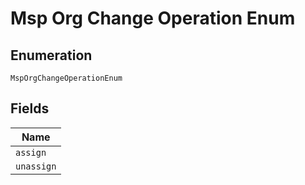 
# Msp Org Change Operation Enum

## Enumeration

`MspOrgChangeOperationEnum`

## Fields

| Name |
|  --- |
| `assign` |
| `unassign` |

